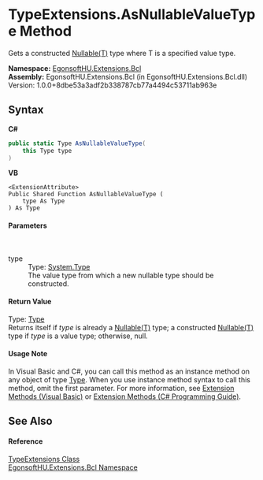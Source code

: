 # TypeExtensions.AsNullableValueType Method 
 

Gets a constructed <a href="https://docs.microsoft.com/dotnet/api/system.nullable-1" target="_blank" rel="noopener noreferrer">Nullable(T)</a> type where T is a specified value type.

**Namespace:**&nbsp;<a href="N_EgonsoftHU_Extensions_Bcl.md">EgonsoftHU.Extensions.Bcl</a><br />**Assembly:**&nbsp;EgonsoftHU.Extensions.Bcl (in EgonsoftHU.Extensions.Bcl.dll) Version: 1.0.0+8dbe53a3adf2b338787cb77a4494c53711ab963e

## Syntax

**C#**<br />
``` C#
public static Type AsNullableValueType(
	this Type type
)
```

**VB**<br />
``` VB
<ExtensionAttribute>
Public Shared Function AsNullableValueType ( 
	type As Type
) As Type
```


#### Parameters
&nbsp;<dl><dt>type</dt><dd>Type: <a href="https://docs.microsoft.com/dotnet/api/system.type" target="_blank" rel="noopener noreferrer">System.Type</a><br />The value type from which a new nullable type should be constructed.</dd></dl>

#### Return Value
Type: <a href="https://docs.microsoft.com/dotnet/api/system.type" target="_blank" rel="noopener noreferrer">Type</a><br />Returns itself if *type* is already a <a href="https://docs.microsoft.com/dotnet/api/system.nullable-1" target="_blank" rel="noopener noreferrer">Nullable(T)</a> type; a constructed <a href="https://docs.microsoft.com/dotnet/api/system.nullable-1" target="_blank" rel="noopener noreferrer">Nullable(T)</a> type if *type* is a value type; otherwise, null.

#### Usage Note
In Visual Basic and C#, you can call this method as an instance method on any object of type <a href="https://docs.microsoft.com/dotnet/api/system.type" target="_blank" rel="noopener noreferrer">Type</a>. When you use instance method syntax to call this method, omit the first parameter. For more information, see <a href="https://docs.microsoft.com/dotnet/visual-basic/programming-guide/language-features/procedures/extension-methods" target="_blank" rel="noopener noreferrer">Extension Methods (Visual Basic)</a> or <a href="https://docs.microsoft.com/dotnet/csharp/programming-guide/classes-and-structs/extension-methods" target="_blank" rel="noopener noreferrer">Extension Methods (C# Programming Guide)</a>.

## See Also


#### Reference
<a href="T_EgonsoftHU_Extensions_Bcl_TypeExtensions.md">TypeExtensions Class</a><br /><a href="N_EgonsoftHU_Extensions_Bcl.md">EgonsoftHU.Extensions.Bcl Namespace</a><br />
